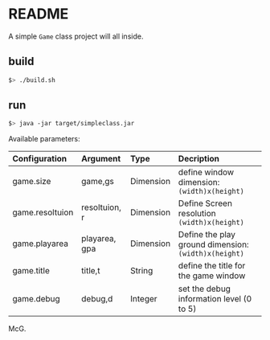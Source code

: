 # README

A simple `Game`  class project will all inside.


## build

```bash
$> ./build.sh 
```

## run

```bash
$> java -jar target/simpleclass.jar
```

Available parameters:

| Configuration   | Argument      | Type      | Decription                                           |
| :-------------- | :------------ | :-------- | :--------------------------------------------------- |
| game.size       | game,gs       | Dimension | define window dimension: `(width)x(height)`          |
| game.resoltuion | resoltuion, r | Dimension | Define Screen resolution `(width)x(height)`          |
| game.playarea   | playarea, gpa | Dimension | Define the play ground dimension: `(width)x(height)` |
| game.title      | title,t       | String    | define the title for the game window                 |
| game.debug      | debug,d       | Integer   | set the debug information level (0 to 5)             |



McG.
